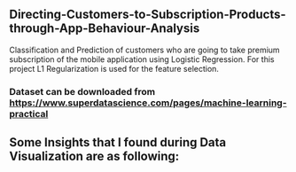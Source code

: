 ## Directing-Customers-to-Subscription-Products-through-App-Behaviour-Analysis
Classification and Prediction of customers who are going to take premium subscription of the mobile application using Logistic Regression. For this project L1 Regularization is used for the feature selection. 

### Dataset can be downloaded from https://www.superdatascience.com/pages/machine-learning-practical

## Some Insights that I found during Data Visualization are as following:

